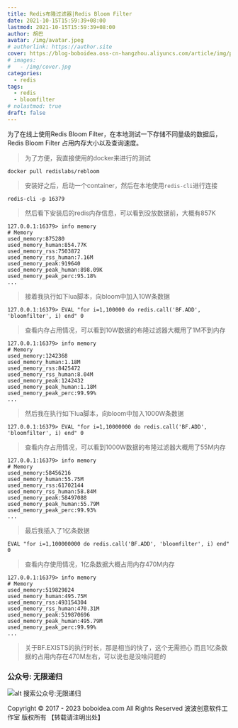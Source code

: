 ```yaml
---
title: Redis布隆过滤器|Redis Bloom Filter
date: 2021-10-15T15:59:39+08:00
lastmod: 2021-10-15T15:59:39+08:00
author: 胡巴
avatar: /img/avatar.jpeg
# authorlink: https://author.site
cover: https://blog-boboidea.oss-cn-hangzhou.aliyuncs.com/article/img/posts/Redis布隆过滤器Redis Bloom Filter.jpg
# images:
#   - /img/cover.jpg
categories:
  - redis
tags:
  - redis
  - bloomfilter
# nolastmod: true
draft: false
---
```


为了在线上使用Redis Bloom Filter，在本地测试一下存储不同量级的数据后，Redis Bloom Filter 占用内存大小以及查询速度。

<!--more-->

> 为了方便，我直接使用的docker来进行的测试

```
docker pull redislabs/rebloom
```

> 安装好之后，启动一个container，然后在本地使用`redis-cli`进行连接

```
redis-cli -p 16379
```

> 然后看下安装后的redis内存信息，可以看到没放数据前，大概有857K

```
127.0.0.1:16379> info memory
# Memory
used_memory:875280
used_memory_human:854.77K
used_memory_rss:7503872
used_memory_rss_human:7.16M
used_memory_peak:919640
used_memory_peak_human:898.09K
used_memory_peak_perc:95.18%
...
```

> 接着我执行如下lua脚本，向bloom中加入10W条数据

```
127.0.0.1:16379> EVAL "for i=1,100000 do redis.call('BF.ADD', 'bloomfilter', i) end" 0
```

> 查看内存占用情况，可以看到10W数据的布隆过滤器大概用了1M不到内存

```
127.0.0.1:16379> info memory
# Memory
used_memory:1242368
used_memory_human:1.18M
used_memory_rss:8425472
used_memory_rss_human:8.04M
used_memory_peak:1242432
used_memory_peak_human:1.18M
used_memory_peak_perc:99.99%
...
```

> 然后我在执行如下lua脚本，向bloom中加入1000W条数据

```
127.0.0.1:16379> EVAL "for i=1,10000000 do redis.call('BF.ADD', 'bloomfilter', i) end" 0
```

> 查看内存占用情况，可以看到1000W数据的布隆过滤器大概用了55M内存

```
127.0.0.1:16379> info memory
# Memory
used_memory:58456216
used_memory_human:55.75M
used_memory_rss:61702144
used_memory_rss_human:58.84M
used_memory_peak:58497088
used_memory_peak_human:55.79M
used_memory_peak_perc:99.93%
...
```

> 最后我插入了1亿条数据

```
EVAL "for i=1,100000000 do redis.call('BF.ADD', 'bloomfilter', i) end" 0
```

> 查看内存使用情况，1亿条数据大概占用内存470M内存

```
127.0.0.1:16379> info memory
# Memory
used_memory:519829824
used_memory_human:495.75M
used_memory_rss:493154304
used_memory_rss_human:470.31M
used_memory_peak:519870696
used_memory_peak_human:495.79M
used_memory_peak_perc:99.99%
...
```

> 关于BF.EXISTS的执行时长，那是相当的快了，这个无需担心
> 而且1亿条数据的占用内存在470M左右，可以说也是没啥问题的

<!--qr_code-->

### 公众号: 无限递归

![alt 搜索公众号:无限递归](https://blog-boboidea.oss-cn-hangzhou.aliyuncs.com/article/img/gongzhonghao.jpeg "无限递归")

<!--declare-declare-->

Copyright &copy; 2017 - 2023 boboidea.com All Rights Reserved 波波创意软件工作室 版权所有 【转载请注明出处】
